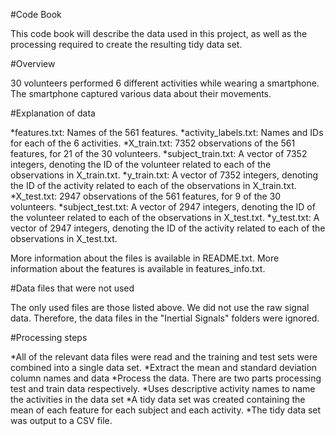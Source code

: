 #Code Book

This code book will describe the data used in this project, as well as the processing required to create the resulting tidy data set.

#Overview

30 volunteers performed 6 different activities while wearing a smartphone. The smartphone captured various data about their movements.

#Explanation of data

*features.txt: Names of the 561 features.
*activity_labels.txt: Names and IDs for each of the 6 activities.
*X_train.txt: 7352 observations of the 561 features, for 21 of the 30 volunteers.
*subject_train.txt: A vector of 7352 integers, denoting the ID of the volunteer related to each of the observations in X_train.txt.
*y_train.txt: A vector of 7352 integers, denoting the ID of the activity related to each of the observations in X_train.txt.
*X_test.txt: 2947 observations of the 561 features, for 9 of the 30 volunteers.
*subject_test.txt: A vector of 2947 integers, denoting the ID of the volunteer related to each of the observations in X_test.txt.
*y_test.txt: A vector of 2947 integers, denoting the ID of the activity related to each of the observations in X_test.txt.

More information about the files is available in README.txt. More information about the features is available in features_info.txt.

#Data files that were not used

The only used files are those listed above. We did not use the raw signal data. Therefore, the data files in the "Inertial Signals" folders were ignored.

#Processing steps

*All of the relevant data files were read and the training and test sets were combined into a single data set.
*Extract the mean and standard deviation column names and data
*Process the data. There are two parts processing test and train data respectively.
*Uses descriptive activity names to name the activities in the data set
*A tidy data set was created containing the mean of each feature for each subject and each activity.
*The tidy data set was output to a CSV file.
